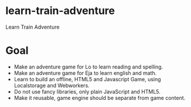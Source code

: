 # learn-train-adventure
Learn Train Adventure

# Goal

* Make an adventure game for Lo to learn reading and spelling.
* Make an adventure game for Eja to learn english and math.
* Learn to build an offline, HTML5 and Javascript Game, using Localstorage and Webworkers.
* Do not use fancy libraries, only plain JavaScript and HTML5.
* Make it reusable, game engine should be separate from game content.
